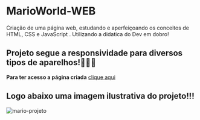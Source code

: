 # MarioWorld-WEB
 Criação de uma página web, estudando e aperfeiçoando os conceitos de HTML, CSS e JavaScript . Utilizando a didatica do Dev em dobro!
 
 ## **Projeto segue a responsividade para diversos tipos de aparelhos!🤩🤩🤩**
 
 **Para ter acesso a página criada** [clique aqui](https://sanchesvitor.github.io/MarioWorld-WEB/)
 
 ## Logo abaixo uma imagem ilustrativa do projeto!!! 
 
![mario-projeto](https://user-images.githubusercontent.com/112482028/214212638-a7676f19-052e-43a4-8613-4922fe1673fc.jpg)
